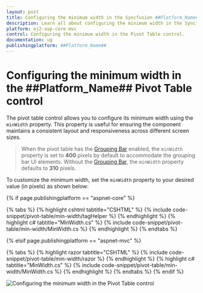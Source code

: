 ```yaml
---
layout: post
title: Configuring the minimum width in the Syncfusion ##Platform_Name## Pivot Table control
description: Learn all about configuring the minimum width in the Syncfusion ##Platform_Name## Pivot Table control of syncfusion and more.
platform: ej2-asp-core-mvc
control: Configuring the minimum width in the Pivot Table control.
documentation: ug
publishingplatform: ##Platform_Name## 
---
```

# Configuring the minimum width in the ##Platform_Name## Pivot Table control

The pivot table control allows you to configure its minimum width using the `minWidth` property. This property is useful for ensuring the component maintains a consistent layout and responsiveness across different screen sizes.

> When the pivot table has the [Grouping Bar](https://ej2.syncfusion.com/aspnetcore/documentation/pivot-table/grouping-bar) enabled, the `minWidth` property is set to **400** pixels by default to accommodate the grouping bar UI elements. Without the [Grouping Bar](https://ej2.syncfusion.com/aspnetcore/documentation/pivot-table/grouping-bar), the `minWidth` property defaults to **310** pixels.

To customize the minimum width, set the `minWidth` property to your desired value (in pixels) as shown below:

{% if page.publishingplatform == "aspnet-core" %}

{% tabs %}
{% highlight cshtml tabtitle="CSHTML" %}
{% include code-snippet/pivot-table/min-width/tagHelper %}
{% endhighlight %}
{% highlight c# tabtitle="MinWidth.cs" %}
{% include code-snippet/pivot-table/min-width/MinWidth.cs %}
{% endhighlight %}
{% endtabs %}

{% elsif page.publishingplatform == "aspnet-mvc" %}

{% tabs %}
{% highlight razor tabtitle="CSHTML" %}
{% include code-snippet/pivot-table/min-width/razor %}
{% endhighlight %}
{% highlight c# tabtitle="MinWidth.cs" %}
{% include code-snippet/pivot-table/min-width/MinWidth.cs %}
{% endhighlight %}
{% endtabs %}
{% endif %}

![Configuring the minimum width in the Pivot Table control](../images/min-width.png)